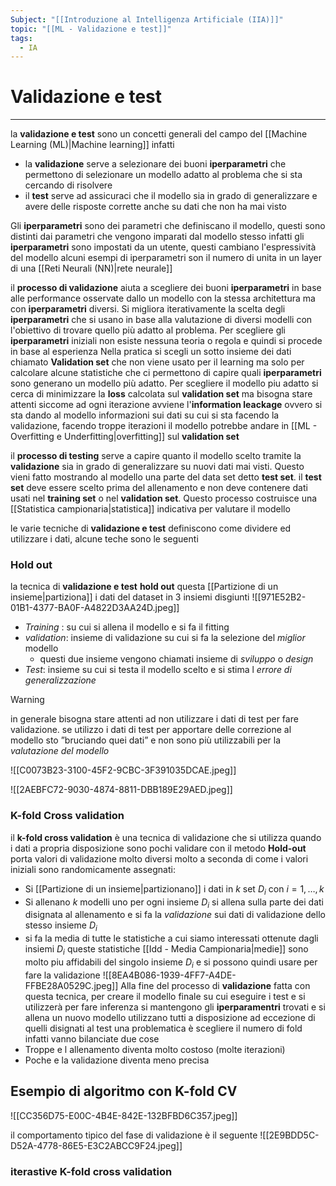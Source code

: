 ```yaml
---
Subject: "[[Introduzione al Intelligenza Artificiale (IIA)]]"
topic: "[[ML - Validazione e test]]"
tags:
  - IA
---
```


# Validazione e test
---
 la __validazione e  test__ sono un concetti generali del campo del [[Machine Learning (ML)|Machine learning]] infatti 
 - la __validazione__ serve a selezionare dei buoni __iperparametri__ che permettono di selezionare un modello adatto al problema che si sta cercando di risolvere 
 - il __test__ serve ad assicuraci che il modello sia in grado di generalizzare e avere delle risposte corrette anche su dati che non ha mai visto 

Gli __iperparametri__ sono dei parametri che definiscano il modello, questi sono distinti dai parametri che vengono imparati dal modello stesso infatti gli __iperparametri__ sono impostati da un utente, questi cambiano l'espressività del modello alcuni esempi di iperparametri son il numero di unita in un layer di una [[Reti Neurali (NN)|rete neurale]]

il __processo di validazione__ aiuta a scegliere dei buoni __iperparametri__ in base alle performance osservate dallo un modello con la stessa architettura ma con __iperparametri__ diversi. Si migliora iterativamente la scelta degli __iperparametri__ che si usano in base alla valutazione di diversi modelli con l'obiettivo di trovare quello più adatto al problema. Per scegliere gli __iperparametri__  iniziali non esiste nessuna teoria o regola e quindi si procede in base al esperienza
Nella pratica si scegli un sotto insieme dei dati chiamato __Validation set__ che non viene usato per il learning ma solo per calcolare alcune statistiche che ci permettono di capire quali __iperparametri__ sono generano un modello più adatto. 
Per scegliere il modello piu adatto si cerca di minimizzare la __loss__ calcolata sul __validation set__ ma bisogna stare attenti siccome ad ogni iterazione avviene l'__information leackage__ ovvero si sta dando al modello informazioni sui dati su cui si sta facendo la validazione, facendo troppe iterazioni il modello potrebbe andare in [[ML - Overfitting e Underfitting|overfitting]] sul __validation set__

il __processo di testing__ serve a capire quanto il modello scelto tramite la __validazione__ sia in grado di generalizzare su nuovi dati mai visti. Questo vieni fatto mostrando al modello una parte del data set detto __test set__.
il __test set__ deve essere scelto prima del allenamento e non deve contenere dati usati nel __training set__ o nel __validation set__. Questo processo costruisce una [[Statistica campionaria|statistica]] indicativa per valutare il modello    


le varie tecniche di __validazione e test__ definiscono come dividere ed utilizzare i dati, alcune teche sono le seguenti 


### Hold out 
la tecnica di __validazione e test__ __hold out__ questa [[Partizione di un insieme|partiziona]] i dati del dataset in 3 insiemi disgiunti 
![[971E52B2-01B1-4377-BA0F-A4822D3AA24D.jpeg]] 
- _Training_ : su cui si allena il modello e si fa il fitting
- _validation_: insieme di validazione su cui si fa la selezione del _miglior_ modello 
	- questi due insieme vengono chiamati insieme di _sviluppo_ o _design_ 
-  _Test_: insieme su cui si testa il modello scelto e si stima l _errore di generalizzazione_


>[!warning]
>in generale bisogna stare attenti ad non utilizzare i dati di test per fare validazione. se utilizzo i dati di test per apportare delle correzione al modello sto ”bruciando quei dati” e non sono più utilizzabili per la _valutazione del modello_ 


![[C0073B23-3100-45F2-9CBC-3F391035DCAE.jpeg]]

![[2AEBFC72-9030-4874-8811-DBB189E29AED.jpeg]]



### K-fold Cross validation
il __k-fold cross validation__ è una tecnica di validazione che si utilizza quando i dati a propria disposizione sono pochi validare con il metodo __Hold-out__ porta valori di validazione molto diversi molto a seconda di come i valori iniziali sono randomicamente assegnati:
- Si [[Partizione di un insieme|partizionano]] i dati in  $k$ set $D_i$ con $i = 1,\dots,k$ 
- Si allenano $k$  modelli uno per ogni insieme  $D_i$  si allena sulla parte dei dati disignata al allenamento e si fa la _validazione_ sui dati di validazione dello stesso insieme $D_i$
- si fa la media di tutte le statistiche a cui siamo interessati ottenute dagli insiemi  $D_i$
 queste statistiche [[Idd - Media Campionaria|medie]] sono molto piu affidabili del singolo insieme $D_i$ e si possono quindi usare per fare la validazione 
![[8EA4B086-1939-4FF7-A4DE-FFBE28A0529C.jpeg]]
Alla fine del processo di __validazione__ fatta con questa tecnica, per creare il modello finale su cui eseguire i test e si utilizzerà per fare inferenza si mantengono gli __iperparamentri__ trovati e si allena un nuovo modello utilizzano tutti a disposizione ad eccezione di quelli disignati al test 
una  problematica è scegliere il numero di fold infatti vanno bilanciate due cose
- Troppe e l allenamento diventa molto costoso (molte iterazioni)  
- Poche e la validazione diventa meno precisa


## Esempio di algoritmo con K-fold CV
![[CC356D75-E00C-4B4E-842E-132BFBD6C357.jpeg]]

il comportamento tipico del fase di validazione è il seguente
![[2E9BDD5C-D52A-4778-86E5-E3C2ABCC9F24.jpeg]]


### iterastive K-fold cross validation
